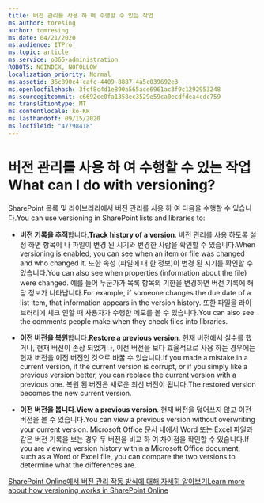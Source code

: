 ```yaml
---
title: 버전 관리를 사용 하 여 수행할 수 있는 작업
ms.author: toresing
author: tomresing
ms.date: 04/21/2020
ms.audience: ITPro
ms.topic: article
ms.service: o365-administration
ROBOTS: NOINDEX, NOFOLLOW
localization_priority: Normal
ms.assetid: 36c890c4-cafc-4409-8887-4a5c039692e3
ms.openlocfilehash: 3fcf8c4d1e890a565ace6961ac3f9c1292953248
ms.sourcegitcommit: c6692ce0fa1358ec3529e59ca0ecdfdea4cdc759
ms.translationtype: MT
ms.contentlocale: ko-KR
ms.lasthandoff: 09/15/2020
ms.locfileid: "47798418"
---
```

# <a name="what-can-i-do-with-versioning"></a><span data-ttu-id="e4aa6-102">버전 관리를 사용 하 여 수행할 수 있는 작업</span><span class="sxs-lookup"><span data-stu-id="e4aa6-102">What can I do with versioning?</span></span>

<span data-ttu-id="e4aa6-103">SharePoint 목록 및 라이브러리에서 버전 관리를 사용 하 여 다음을 수행할 수 있습니다.</span><span class="sxs-lookup"><span data-stu-id="e4aa6-103">You can use versioning in SharePoint lists and libraries to:</span></span>
  
- <span data-ttu-id="e4aa6-104">**버전 기록을 추적**합니다.</span><span class="sxs-lookup"><span data-stu-id="e4aa6-104">**Track history of a version**.</span></span> <span data-ttu-id="e4aa6-105">버전 관리를 사용 하도록 설정 하면 항목이 나 파일이 변경 된 시기와 변경한 사람을 확인할 수 있습니다.</span><span class="sxs-lookup"><span data-stu-id="e4aa6-105">When versioning is enabled, you can see when an item or file was changed and who changed it.</span></span> <span data-ttu-id="e4aa6-106">또한 속성 (파일에 대 한 정보)이 변경 된 시기를 확인할 수 있습니다.</span><span class="sxs-lookup"><span data-stu-id="e4aa6-106">You can also see when properties (information about the file) were changed.</span></span> <span data-ttu-id="e4aa6-107">예를 들어 누군가가 목록 항목의 기한을 변경하면 버전 기록에 해당 정보가 나타납니다.</span><span class="sxs-lookup"><span data-stu-id="e4aa6-107">For example, if someone changes the due date of a list item, that information appears in the version history.</span></span> <span data-ttu-id="e4aa6-108">또한 파일을 라이브러리에 체크 인할 때 사용자가 수행한 메모를 볼 수 있습니다.</span><span class="sxs-lookup"><span data-stu-id="e4aa6-108">You can also see the comments people make when they check files into libraries.</span></span> 
    
- <span data-ttu-id="e4aa6-109">**이전 버전을 복원**합니다.</span><span class="sxs-lookup"><span data-stu-id="e4aa6-109">**Restore a previous version**.</span></span> <span data-ttu-id="e4aa6-110">현재 버전에서 실수를 했거나, 현재 버전이 손상 되었거나, 이전 버전을 보다 효율적으로 사용 하는 경우에는 현재 버전을 이전 버전인 것으로 바꿀 수 있습니다.</span><span class="sxs-lookup"><span data-stu-id="e4aa6-110">If you made a mistake in a current version, if the current version is corrupt, or if you simply like a previous version better, you can replace the current version with a previous one.</span></span> <span data-ttu-id="e4aa6-111">복원 된 버전은 새로운 최신 버전이 됩니다.</span><span class="sxs-lookup"><span data-stu-id="e4aa6-111">The restored version becomes the new current version.</span></span> 
    
- <span data-ttu-id="e4aa6-112">**이전 버전을 봅니다**.</span><span class="sxs-lookup"><span data-stu-id="e4aa6-112">**View a previous version**.</span></span> <span data-ttu-id="e4aa6-113">현재 버전을 덮어쓰지 않고 이전 버전을 볼 수 있습니다.</span><span class="sxs-lookup"><span data-stu-id="e4aa6-113">You can view a previous version without overwriting your current version.</span></span> <span data-ttu-id="e4aa6-114">Microsoft Office 문서 내에서 Word 또는 Excel 파일과 같은 버전 기록을 보는 경우 두 버전을 비교 하 여 차이점을 확인할 수 있습니다.</span><span class="sxs-lookup"><span data-stu-id="e4aa6-114">If you are viewing version history within a Microsoft Office document, such as a Word or Excel file, you can compare the two versions to determine what the differences are.</span></span> 
    
[<span data-ttu-id="e4aa6-115">SharePoint Online에서 버전 관리 작동 방식에 대해 자세히 알아보기</span><span class="sxs-lookup"><span data-stu-id="e4aa6-115">Learn more about how versioning works in SharePoint Online</span></span>](https://go.microsoft.com/fwlink/?linkid=875710)
  


